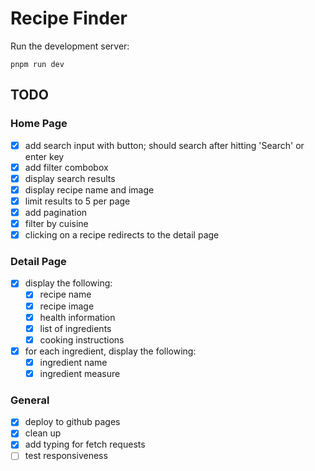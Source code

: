 # Recipe Finder

Run the development server:

```
pnpm run dev
```

## TODO

### Home Page

- [x] add search input with button; should search after hitting 'Search' or enter key
- [x] add filter combobox
- [x] display search results
- [x] display recipe name and image
- [x] limit results to 5 per page
- [x] add pagination
- [x] filter by cuisine
- [x] clicking on a recipe redirects to the detail page

### Detail Page

- [x] display the following:
  - [x] recipe name
  - [x] recipe image
  - [x] health information
  - [x] list of ingredients
  - [x] cooking instructions
- [x] for each ingredient, display the following:
  - [x] ingredient name
  - [x] ingredient measure

### General

- [x] deploy to github pages
- [x] clean up
- [x] add typing for fetch requests
- [ ] test responsiveness
